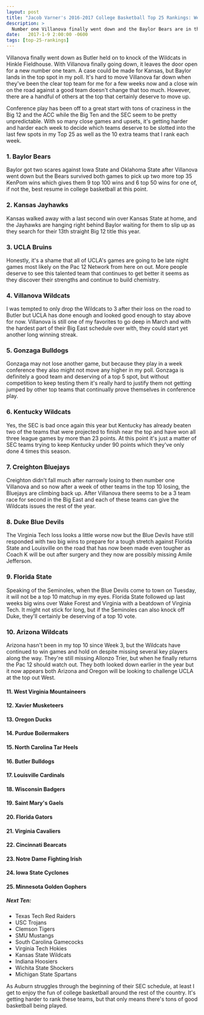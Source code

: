 ```yaml
---
layout: post
title: "Jacob Varner's 2016-2017 College Basketball Top 25 Rankings: Week 10"
description: >
  Number one Villanova finally went down and the Baylor Bears are in the top spot for the first time in program history.
date:   2017-1-9 2:00:00 -0600
tags: [top-25-rankings]
---
```

Villanova finally went down as Butler held on to knock of the Wildcats in Hinkle Fieldhouse. With Villanova finally going down, it leaves the door open for a new number one team. A case could be made for Kansas, but Baylor lands in the top spot in my poll. It's hard to move Villanova far down when they've been the clear top team for me for a few weeks now and a close win on the road against a good team doesn't change that too much. However, there are a handful of others at the top that certainly deserve to move up.

Conference play has been off to a great start with tons of craziness in the Big 12 and the ACC while the Big Ten and the SEC seem to be pretty unpredictable. With so many close games and upsets, it's getting harder and harder each week to decide which teams deserve to be slotted into the last few spots in my Top 25 as well as the 10 extra teams that I rank each week.

### 1. Baylor Bears
Baylor got two scares against Iowa State and Oklahoma State after Villanova went down but the Bears survived both games to pick up two more top 35 KenPom wins which gives them 9 top 100 wins and 6 top 50 wins for one of, if not the, best resume in college basketball at this point.

### 2. Kansas Jayhawks
Kansas walked away with a last second win over Kansas State at home, and the Jayhawks are hanging right behind Baylor waiting for them to slip up as they search for their 13th straight Big 12 title this year.

### 3. UCLA Bruins
Honestly, it's a shame that all of UCLA's games are going to be late night games most likely on the Pac 12 Network from here on out. More people deserve to see this talented team that continues to get better it seems as they discover their strengths and continue to build chemistry.

### 4. Villanova Wildcats
I was tempted to only drop the Wildcats to 3 after their loss on the road to Butler but UCLA has done enough and looked good enough to stay above for now. Villanova is still one of my favorites to go deep in March and with the hardest part of their Big East schedule over with, they could start yet another long winning streak.

### 5. Gonzaga Bulldogs
Gonzaga may not lose another game, but because they play in a week conference they also might not move any higher in my poll. Gonzaga is definitely a good team and deserving of a top 5 spot, but without competition to keep testing them it's really hard to justify them not getting jumped by other top teams that continually prove themselves in conference play.

### 6. Kentucky Wildcats
Yes, the SEC is bad once again this year but Kentucky has already beaten two of the teams that were projected to finish near the top and have won all three league games by more than 23 points. At this point it's just a matter of SEC teams trying to keep Kentucky under 90 points which they've only done 4 times this season.

### 7. Creighton Bluejays
Creighton didn't fall much after narrowly losing to then number one Villanova and so now after a week of other teams in the top 10 losing, the Bluejays are climbing back up. After Villanova there seems to be a 3 team race for second in the Big East and each of these teams can give the Wildcats issues the rest of the year.

### 8. Duke Blue Devils
The Virginia Tech loss looks a little worse now but the Blue Devils have still responded with two big wins to prepare for a tough stretch against Florida State and Louisville on the road that has now been made even tougher as Coach K will be out after surgery and they now are possibly missing Amile Jefferson.

### 9. Florida State
Speaking of the Seminoles, when the Blue Devils come to town on Tuesday, it will not be a top 10 matchup in my eyes. Florida State followed up last weeks big wins over Wake Forest and Virginia with a beatdown of Virginia Tech. It might not stick for long, but if the Seminoles can also knock off Duke, they'll certainly be deserving of a top 10 vote.

### 10. Arizona Wildcats
Arizona hasn't been in my top 10 since Week 3, but the Wildcats have continued to win games and hold on despite missing several key players along the way. They're still missing Allonzo Trier, but when he finally returns the Pac 12 should watch out. They both looked down earlier in the year but it now appears both Arizona and Oregon will be looking to challenge UCLA at the top out West.

#### 11. West Virginia Mountaineers

#### 12. Xavier Musketeers

#### 13. Oregon Ducks

#### 14. Purdue Boilermakers

#### 15. North Carolina Tar Heels

#### 16. Butler Bulldogs

#### 17. Louisville Cardinals

#### 18. Wisconsin Badgers

#### 19. Saint Mary's Gaels

#### 20. Florida Gators

#### 21. Virginia Cavaliers

#### 22. Cincinnati Bearcats

#### 23. Notre Dame Fighting Irish

#### 24. Iowa State Cyclones

#### 25. Minnesota Golden Gophers

##### Next Ten:
- Texas Tech Red Raiders
- USC Trojans
- Clemson Tigers
- SMU Mustangs
- South Carolina Gamecocks
- Virginia Tech Hokies
- Kansas State Wildcats
- Indiana Hoosiers
- Wichita State Shockers
- Michigan State Spartans

As Auburn struggles through the beginning of their SEC schedule, at least I get to enjoy the fun of college basketball around the rest of the country. It's getting harder to rank these teams, but that only means there's tons of good basketball being played.
